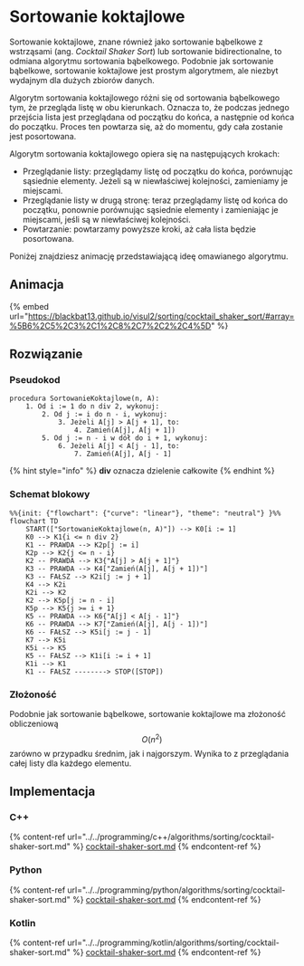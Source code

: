 # Sortowanie koktajlowe

Sortowanie koktajlowe, znane również jako sortowanie bąbelkowe z wstrząsami (ang. *Cocktail Shaker Sort*) lub sortowanie bidirectionalne, to odmiana algorytmu sortowania bąbelkowego. Podobnie jak sortowanie bąbelkowe, sortowanie koktajlowe jest prostym algorytmem, ale niezbyt wydajnym dla dużych zbiorów danych.

Algorytm sortowania koktajlowego różni się od sortowania bąbelkowego tym, że przegląda listę w obu kierunkach. Oznacza to, że podczas jednego przejścia lista jest przeglądana od początku do końca, a następnie od końca do początku. Proces ten powtarza się, aż do momentu, gdy cała zostanie jest posortowana.

Algorytm sortowania koktajlowego opiera się na następujących krokach:

- Przeglądanie listy: przeglądamy listę od początku do końca, porównując sąsiednie elementy. Jeżeli są w niewłaściwej kolejności, zamieniamy je miejscami.
- Przeglądanie listy w drugą stronę: teraz przeglądamy listę od końca do początku, ponownie porównując sąsiednie elementy i zamieniając je miejscami, jeśli są w niewłaściwej kolejności.
- Powtarzanie: powtarzamy powyższe kroki, aż cała lista będzie posortowana.

Poniżej znajdziesz animację przedstawiającą ideę omawianego algorytmu.

## Animacja

{% embed url="https://blackbat13.github.io/visul2/sorting/cocktail_shaker_sort/#array=%5B6%2C5%2C3%2C1%2C8%2C7%2C2%2C4%5D" %}

## Rozwiązanie

### Pseudokod

```
procedura SortowanieKoktajlowe(n, A):
    1. Od i := 1 do n div 2, wykonuj:
        2. Od j := i do n - i, wykonuj:
            3. Jeżeli A[j] > A[j + 1], to:
                4. Zamień(A[j], A[j + 1])
        5. Od j := n - i w dół do i + 1, wykonuj:
            6. Jeżeli A[j] < A[j - 1], to:
                7. Zamień(A[j], A[j - 1]
```

{% hint style="info" %}
**div** oznacza dzielenie całkowite
{% endhint %}

### Schemat blokowy

```mermaid
%%{init: {"flowchart": {"curve": "linear"}, "theme": "neutral"} }%%
flowchart TD
    START(["SortowanieKoktajlowe(n, A)"]) --> K0[i := 1]
    K0 --> K1{i <= n div 2}
    K1 -- PRAWDA --> K2p[j := i]
    K2p --> K2{j <= n - i}
    K2 -- PRAWDA --> K3{"A[j] > A[j + 1]"}
    K3 -- PRAWDA --> K4["Zamień(A[j], A[j + 1])"]
    K3 -- FAŁSZ --> K2i[j := j + 1]
    K4 --> K2i
    K2i --> K2
    K2 --> K5p[j := n - i]
    K5p --> K5{j >= i + 1}
    K5 -- PRAWDA --> K6{"A[j] < A[j - 1]"}
    K6 -- PRAWDA --> K7["Zamień(A[j], A[j - 1])"]
    K6 -- FAŁSZ --> K5i[j := j - 1]
    K7 --> K5i
    K5i --> K5
    K5 -- FAŁSZ --> K1i[i := i + 1]
    K1i --> K1
    K1 -- FAŁSZ --------> STOP([STOP])
```

### Złożoność

Podobnie jak sortowanie bąbelkowe, sortowanie koktajlowe ma złożoność obliczeniową $$O(n^2)$$ zarówno w przypadku średnim, jak i najgorszym. Wynika to z przeglądania całej listy dla każdego elementu.

## Implementacja

### C++

{% content-ref url="../../programming/c++/algorithms/sorting/cocktail-shaker-sort.md" %}
[cocktail-shaker-sort.md](../../programming/c++/algorithms/sorting/cocktail-shaker-sort.md)
{% endcontent-ref %}

### Python

{% content-ref url="../../programming/python/algorithms/sorting/cocktail-shaker-sort.md" %}
[cocktail-shaker-sort.md](../../programming/python/algorithms/sorting/cocktail-shaker-sort.md)
{% endcontent-ref %}

### Kotlin

{% content-ref url="../../programming/kotlin/algorithms/sorting/cocktail-shaker-sort.md" %}
[cocktail-shaker-sort.md](../../programming/kotlin/algorithms/sorting/cocktail-shaker-sort.md)
{% endcontent-ref %}